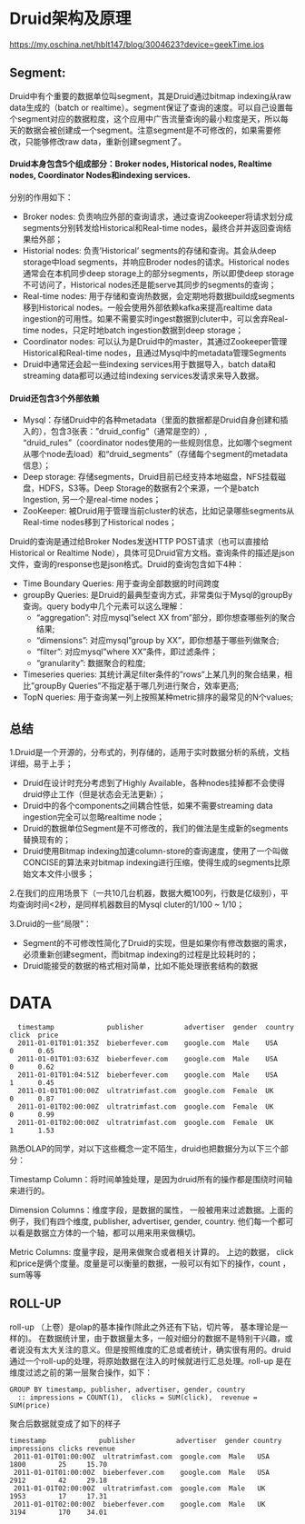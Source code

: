 # Druid架构及原理

https://my.oschina.net/hblt147/blog/3004623?device=geekTime.ios

## Segment: 

Druid中有个重要的数据单位叫segment，其是Druid通过bitmap indexing从raw data生成的（batch or realtime）。segment保证了查询的速度。可以自己设置每个segment对应的数据粒度，这个应用中广告流量查询的最小粒度是天，所以每天的数据会被创建成一个segment。注意segment是不可修改的，如果需要修改，只能够修改raw data，重新创建segment了。

#### Druid本身包含5个组成部分：Broker nodes, Historical nodes, Realtime nodes, Coordinator Nodes和indexing services. 

分别的作用如下：

- Broker nodes: 负责响应外部的查询请求，通过查询Zookeeper将请求划分成segments分别转发给Historical和Real-time nodes，最终合并并返回查询结果给外部；
- Historial nodes: 负责’Historical’ segments的存储和查询。其会从deep storage中load segments，并响应Broder nodes的请求。Historical nodes通常会在本机同步deep storage上的部分segments，所以即使deep storage不可访问了，Historical nodes还是能serve其同步的segments的查询；
- Real-time nodes: 用于存储和查询热数据，会定期地将数据build成segments移到Historical nodes。一般会使用外部依赖kafka来提高realtime data ingestion的可用性。如果不需要实时ingest数据到cluter中，可以舍弃Real-time nodes，只定时地batch ingestion数据到deep storage；
- Coordinator nodes: 可以认为是Druid中的master，其通过Zookeeper管理Historical和Real-time nodes，且通过Mysql中的metadata管理Segments
- Druid中通常还会起一些indexing services用于数据导入，batch data和streaming data都可以通过给indexing services发请求来导入数据。

#### Druid还包含3个外部依赖

- Mysql：存储Druid中的各种metadata（里面的数据都是Druid自身创建和插入的），包含3张表：”druid_config”（通常是空的）, “druid_rules”（coordinator nodes使用的一些规则信息，比如哪个segment从哪个node去load）和“druid_segments”（存储每个segment的metadata信息）；
- Deep storage: 存储segments，Druid目前已经支持本地磁盘，NFS挂载磁盘，HDFS，S3等。Deep Storage的数据有2个来源，一个是batch Ingestion, 另一个是real-time nodes；
- ZooKeeper: 被Druid用于管理当前cluster的状态，比如记录哪些segments从Real-time nodes移到了Historical nodes；

Druid的查询是通过给Broker Nodes发送HTTP POST请求（也可以直接给Historical or Realtime Node），具体可见Druid官方文档。查询条件的描述是json文件，查询的response也是json格式。Druid的查询包含如下4种：

- Time Boundary Queries: 用于查询全部数据的时间跨度
- groupBy Queries: 是Druid的最典型查询方式，非常类似于Mysql的groupBy查询。query body中几个元素可以这么理解：
  - “aggregation”: 对应mysql”select XX from”部分，即你想查哪些列的聚合结果; 
  - “dimensions”: 对应mysql”group by XX”，即你想基于哪些列做聚合;
  - “filter”: 对应mysql”where XX”条件，即过滤条件；
  - “granularity”: 数据聚合的粒度;
- Timeseries queries: 其统计满足filter条件的”rows”上某几列的聚合结果，相比”groupBy Queries”不指定基于哪几列进行聚合，效率更高;
- TopN queries: 用于查询某一列上按照某种metric排序的最常见的N个values;

## 总结

1.Druid是一个开源的，分布式的，列存储的，适用于实时数据分析的系统，文档详细，易于上手；
  - Druid在设计时充分考虑到了Highly Available，各种nodes挂掉都不会使得druid停止工作（但是状态会无法更新）；
  - Druid中的各个components之间耦合性低，如果不需要streaming data ingestion完全可以忽略realtime node；
  - Druid的数据单位Segment是不可修改的，我们的做法是生成新的segments替换现有的；
  - Druid使用Bitmap indexing加速column-store的查询速度，使用了一个叫做CONCISE的算法来对bitmap indexing进行压缩，使得生成的segments比原始文本文件小很多；
  
2.在我们的应用场景下（一共10几台机器，数据大概100列，行数是亿级别），平均查询时间<2秒，是同样机器数目的Mysql cluter的1/100 ~ 1/10；

3.Druid的一些“局限”：
  - Segment的不可修改性简化了Druid的实现，但是如果你有修改数据的需求，必须重新创建segment，而bitmap indexing的过程是比较耗时的；
  - Druid能接受的数据的格式相对简单，比如不能处理嵌套结构的数据

# DATA
````
  timestamp             publisher          advertiser  gender  country  click  price
  2011-01-01T01:01:35Z  bieberfever.com    google.com  Male    USA      0      0.65
  2011-01-01T01:03:63Z  bieberfever.com    google.com  Male    USA      0      0.62
  2011-01-01T01:04:51Z  bieberfever.com    google.com  Male    USA      1      0.45
  2011-01-01T01:00:00Z  ultratrimfast.com  google.com  Female  UK       0      0.87
  2011-01-01T02:00:00Z  ultratrimfast.com  google.com  Female  UK       0      0.99
  2011-01-01T02:00:00Z  ultratrimfast.com  google.com  Female  UK       1      1.53
````

熟悉OLAP的同学，对以下这些概念一定不陌生，druid也把数据分为以下三个部分：

Timestamp Column：将时间单独处理，是因为druid所有的操作都是围绕时间轴来进行的。

Dimension Columns：维度字段，是数据的属性， 一般被用来过滤数据。上面的例子，我们有四个维度, publisher, advertiser, gender, country.  他们每一个都可以看是数据立方体的一个轴，都可以用来用来做横切。

Metric Columns: 度量字段，是用来做聚合或者相关计算的。 上边的数据， click和price是俩个度量。度量是可以衡量的数据，一般可以有如下的操作，count ，sum等等

## ROLL-UP
roll-up （上卷）是olap的基本操作(除此之外还有下钻，切片等， 基本理论是一样的)。  在数据统计里，由于数据量太多，一般对细分的数据不是特别干兴趣，或者说没有太大关注的意义。但是按照维度的汇总或者统计，确实很有用的。druid通过一个roll-up的处理，将原始数据在注入的时候就进行汇总处理。roll-up 是在维度过滤之前的第一层聚合操作，如下：
```
GROUP BY timestamp, publisher, advertiser, gender, country
  :: impressions = COUNT(1),  clicks = SUM(click),  revenue = SUM(price)
```
聚合后数据就变成了如下的样子
```
timestamp             publisher          advertiser  gender country impressions clicks revenue
 2011-01-01T01:00:00Z  ultratrimfast.com  google.com  Male   USA     1800        25     15.70
 2011-01-01T01:00:00Z  bieberfever.com    google.com  Male   USA     2912        42     29.18
 2011-01-01T02:00:00Z  ultratrimfast.com  google.com  Male   UK      1953        17     17.31
 2011-01-01T02:00:00Z  bieberfever.com    google.com  Male   UK      3194        170    34.01
```
